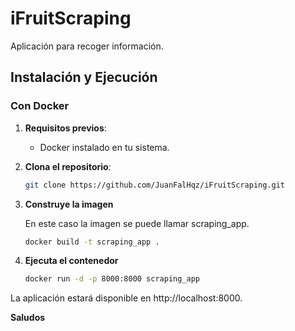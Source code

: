 # iFruitScraping

Aplicación para recoger información.
## Instalación y Ejecución

### Con Docker

1. **Requisitos previos**:
   - Docker instalado en tu sistema.

2. **Clona el repositorio**:
   ```bash
   git clone https://github.com/JuanFalHqz/iFruitScraping.git
3. **Construye la imagen**
   
   En este caso la imagen se puede llamar scraping_app.
   ```bash
   docker build -t scraping_app .
4. **Ejecuta el contenedor**
   ```bash
   docker run -d -p 8000:8000 scraping_app 

La aplicación estará disponible en http://localhost:8000.

**Saludos**
